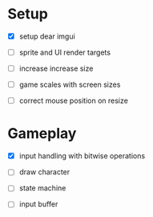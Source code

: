 # Setup
- [x] setup dear imgui
- [ ] sprite and UI render targets
- [ ] increase increase size
- [ ] game scales with screen sizes
- [ ] correct mouse position on resize


# Gameplay
- [x] input handling with bitwise operations
- [ ] draw character
- [ ] state machine
- [ ] input buffer



